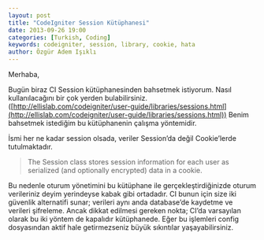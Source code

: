 ```yaml
---
layout: post
title: "CodeIgniter Session Kütüphanesi"
date: 2013-09-26 19:00
categories: [Turkish, Coding]
keywords: codeigniter, session, library, cookie, hata
author: Özgür Adem Işıklı
---
```


Merhaba,

Bugün biraz CI Session kütüphanesinden bahsetmek istiyorum. Nasıl kullanılacağını bir çok yerden bulabilirsiniz. ([http://ellislab.com/codeigniter/user-guide/libraries/sessions.html](http://ellislab.com/codeigniter/user-guide/libraries/sessions.html)) Benim bahsetmek istediğim bu kütüphanenin çalışma yöntemidir.

İsmi her ne kadar session olsada, veriler Session’da değil Cookie’lerde tutulmaktadır.

> The Session class stores session information for each user as serialized (and optionally encrypted) data in a cookie.

Bu nedenle oturum yönetimini bu kütüphane ile gerçekleştirdiğinizde oturum verileriniz deyim yerindeyse kabak gibi ortadadır. CI bunun için size iki güvenlik alternatifi sunar; verileri aynı anda database’de kaydetme ve verileri şifreleme. Ancak dikkat edilmesi gereken nokta; CI’da varsayılan olarak bu iki yöntem de kapalıdır kütüphanede. Eğer bu işlemleri config dosyasından aktif hale getirmezseniz büyük sıkıntılar yaşayabilirsiniz.
